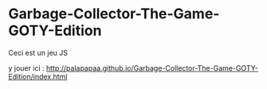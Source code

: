 # Garbage-Collector-The-Game-GOTY-Edition
Ceci est un jeu JS


y jouer ici : 
http://palapapaa.github.io/Garbage-Collector-The-Game-GOTY-Edition/index.html